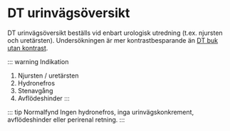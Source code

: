 # DT urinvägsöversikt
DT urinvägsöversikt beställs vid enbart urologisk utredning (t.ex. njursten och uretärsten). Undersökningen är mer kontrastbesparande än [DT buk utan kontrast](dt-buk).

::: warning Indikation
1. Njursten / uretärsten
2. Hydronefros
3. Stenavgång 
4. Avflödeshinder
:::


::: tip Normalfynd
Ingen hydronefros, inga urinvägskonkrement, avflödeshinder eller perirenal retning.
:::